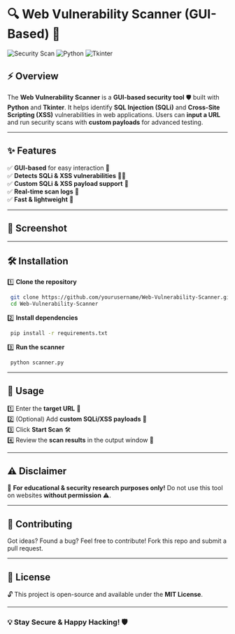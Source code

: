 # 🔍 Web Vulnerability Scanner (GUI-Based) 🚀

![Security Scan](https://img.shields.io/badge/Security-Scanner-red?style=for-the-badge)
![Python](https://img.shields.io/badge/Python-3.x-blue?style=for-the-badge)
![Tkinter](https://img.shields.io/badge/GUI-Tkinter-green?style=for-the-badge)

## ⚡ Overview

The **Web Vulnerability Scanner** is a **GUI-based security tool** 🛡️ built with **Python** and **Tkinter**. It helps identify **SQL Injection (SQLi)** and **Cross-Site Scripting (XSS)** vulnerabilities in web applications. Users can **input a URL** and run security scans with **custom payloads** for advanced testing.

---

## ✨ Features

✅ **GUI-based** for easy interaction 🎨  
✅ **Detects SQLi & XSS vulnerabilities** 🕵️‍♂️  
✅ **Custom SQLi & XSS payload support** 🎯  
✅ **Real-time scan logs** 📝  
✅ **Fast & lightweight** 🚀  

---

## 📸 Screenshot



---

## 🛠️ Installation

1️⃣ **Clone the repository**
```bash
 git clone https://github.com/yourusername/Web-Vulnerability-Scanner.git
 cd Web-Vulnerability-Scanner
```
2️⃣ **Install dependencies**
```bash
 pip install -r requirements.txt
```
3️⃣ **Run the scanner**
```bash
 python scanner.py
```

---

## 🎯 Usage

1️⃣ Enter the **target URL** 🔗  
2️⃣ (Optional) Add **custom SQLi/XSS payloads** 🎯  
3️⃣ Click **Start Scan** 🛠️  
4️⃣ Review the **scan results** in the output window 📝  

---

## ⚠️ Disclaimer

🚨 **For educational & security research purposes only!** Do not use this tool on websites **without permission** ⚠️.

---

## 🤝 Contributing

Got ideas? Found a bug? Feel free to contribute! Fork this repo and submit a pull request.

---

## 📜 License

🔓 This project is open-source and available under the **MIT License**.

---

### 💡 Stay Secure & Happy Hacking! 🛡️


